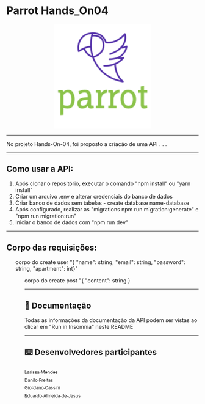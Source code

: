 # Parrot Hands_On04

<p align="center">
  <img src="./docs/logo.png" width="50%">
</p>
<p align="center">
<a href="" alt="Run in Insomnia"></a>
</p>

---

No projeto Hands-On-04, foi proposto a criação de uma API . . .

---
## Como usar a API:
1. Após clonar o repositório, executar o comando "npm install" ou "yarn install"
2. Criar um arquivo .env e alterar credenciais do banco de dados
3. Criar banco de dados sem tabelas - create database name-database
4. Após configurado, realizar as "migrations npm run migration:generate" e "npm run migration:run"
5. Iniciar o banco de dados com "npm run dev"
  
---
## Corpo das requisições: 

<ul> corpo do create user "{ "name": string, "email": string, "password": string, "apartment": int}"
<ul> corpo do create post "{ "content": string }

---
## :page_with_curl: Documentação

Todas as informações da documentação da API podem ser vistas ao clicar em "Run in Insomnia" neste README  

---
## :keyboard: Desenvolvedores participantes

[<sub>Larissa Mendes</sub>](https://github.com/annalare)  
[<sub>Danilo Freitas</sub>](https://github.com/danilojpfreitas)  
[<sub>Giordano Cassini</sub>](https://github.com/giordanocassini)  
[<sub>Eduardo Almeida de Jesus</sub>](https://github.com/)  
